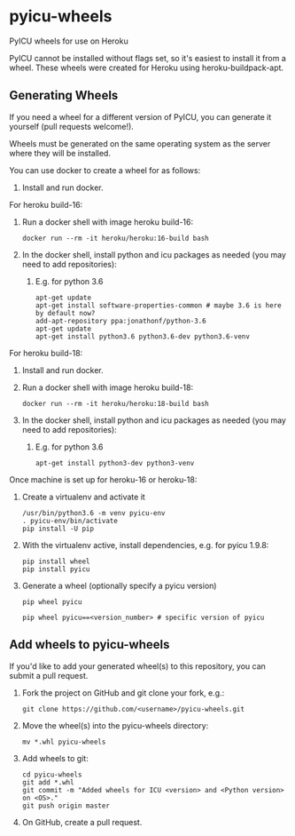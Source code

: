 # pyicu-wheels
PyICU wheels for use on Heroku

PyICU cannot be installed without flags set, so it's easiest to install it from a wheel. These wheels were created for Heroku using heroku-buildpack-apt.

## Generating Wheels
If you need a wheel for a different version of PyICU, you can generate it yourself (pull requests welcome!).

Wheels must be generated on the same operating system as the server where they will be installed.

You can use docker to create a wheel for as follows:

1. Install and run docker.

For heroku build-16:
1. Run a docker shell with image heroku build-16:

    ```
    docker run --rm -it heroku/heroku:16-build bash
    ```

1. In the docker shell, install python and icu packages as needed (you may need to add repositories):

    1. E.g. for python 3.6

        ```
        apt-get update
        apt-get install software-properties-common # maybe 3.6 is here by default now?
        add-apt-repository ppa:jonathonf/python-3.6
        apt-get update
        apt-get install python3.6 python3.6-dev python3.6-venv
        ```

For heroku build-18:

1. Install and run docker.
1. Run a docker shell with image heroku build-18:

    ```
    docker run --rm -it heroku/heroku:18-build bash
    ```

1. In the docker shell, install python and icu packages as needed (you may need to add repositories):

    1. E.g. for python 3.6

        ```
        apt-get install python3-dev python3-venv
        ```

Once machine is set up for heroku-16 or heroku-18:

1. Create a virtualenv and activate it

    ```
    /usr/bin/python3.6 -m venv pyicu-env
    . pyicu-env/bin/activate
    pip install -U pip
    ```

1. With the virtualenv active, install dependencies, e.g. for pyicu 1.9.8:

    ```
    pip install wheel
    pip install pyicu
    ```

1. Generate a wheel (optionally specify a pyicu version)

    ```
    pip wheel pyicu

    pip wheel pyicu==<version_number> # specific version of pyicu
    ```


## Add wheels to pyicu-wheels

If you'd like to add your generated wheel(s) to this repository, you can submit a pull request.

1. Fork the project on GitHub and git clone your fork, e.g.:

    ```
    git clone https://github.com/<username>/pyicu-wheels.git
    ```

1. Move the wheel(s) into the pyicu-wheels directory:

    ```
    mv *.whl pyicu-wheels
    ```

1. Add wheels to git:

    ```
    cd pyicu-wheels
    git add *.whl
    git commit -m "Added wheels for ICU <version> and <Python version> on <OS>."
    git push origin master
    ```

1. On GitHub, create a pull request.
